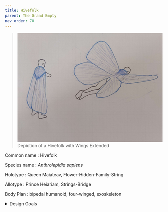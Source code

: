 ```yaml
---
title: Hivefolk
parent: The Grand Empty
nav_order: 70
---
```

> ![Depiction of a Hivefolk with Wings Extended][image1]
> Depiction of a Hivefolk with Wings Extended

Common name
: Hivefolk

Species name
: *Anthrolepidia sapiens*

Holotype
: Queen Maiateav, Flower-Hidden-Family-String

Allotype
: Prince Heiariam, Strings-Bridge

Body Plan
: bipedal humanoid, four-winged, exoskeleton

<details markdown="block">
<summary>Design Goals</summary>

  {: .note-title}
  > Design Goals
  > 
  > - Explore unfamiliar 'norms' about society, family, sexuality, and gender, and the ways that members of a society that endorses those norms deviate from them.
  > - Explore a reconstruction and inversion of the "harem" trope.
  > - Allow for characters of this species to be readily sexualizable by a real-world audience.
  > - Explore non-human physiology and its consequences, especially but not exclusively reproductive and sexual physiology.
  > - Avoid excessive resemblance to humans.

  {: .note-title}
  > Terminology Goals
  > 
  > - Be succinct.
  > - Allow for non-technical usage in contexts where technical meanings are not intended.
  > - Avoid aliasing concepts that are meaningfully distinct to the same term.
  > - Be understood by a general audience familiar with terminology used to describe humans.
  > - Represent terminological conflict with an aim to verisimilitude.
  > - Allow for usages that are sensitive to their analogy to real-world gender dysphoria.
  > - Allow for usages that are intentionally hurtful or offensive to in-universe individuals.

</details>

[image1]: /assets/articles/hivefolk/image1.png
